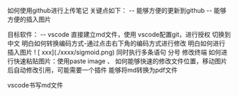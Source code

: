 如何使用github进行上传笔记
关键点如下：
-- 能够方便的更新到github
-- 能够方便的插入图片

目标软件：
-- vscode
直接建立md文件，使用
vscode配置git，进行授权
切换到中文
明白如何转换编码方式-通过点击右下角的编码方式进行修改
明白如何进行插入图片 ! \[ xxx](./xxxx/sigmoid.png)
同时执行多条语句 分号
修改终端
如何进行快速粘贴图片：使用paste image 、
如何能够快速的修改文件位置，移动图片后自动修改引用，可能需要一个插件
能够将md转换为pdf文件

vscode书写md文件